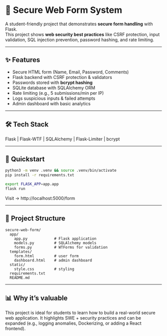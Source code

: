 
# 🔐 Secure Web Form System

A student-friendly project that demonstrates **secure form handling** with Flask.  
This project shows **web security best practices** like CSRF protection, input validation, SQL injection prevention, password hashing, and rate limiting.

---

## ✨ Features
- Secure HTML form (Name, Email, Password, Comments)
- Flask backend with CSRF protection & validators
- Passwords stored with **bcrypt hashing**
- SQLite database with SQLAlchemy ORM
- Rate limiting (e.g., 5 submissions/min per IP)
- Logs suspicious inputs & failed attempts
- Admin dashboard with basic analytics

---

## 🛠️ Tech Stack
Flask | Flask-WTF | SQLAlchemy | Flask-Limiter | bcrypt

---

## 🚀 Quickstart
```bash
python3 -m venv .venv && source .venv/bin/activate
pip install -r requirements.txt

export FLASK_APP=app.app
flask run
```
Visit → http://localhost:5000/form

---

## 📂 Project Structure
```
secure-web-form/
  app/
    app.py            # Flask application
    models.py         # SQLAlchemy models
    forms.py          # WTForms for validation
  templates/
    form.html         # user form
    dashboard.html    # admin dashboard
  static/
    style.css         # styling
  requirements.txt
  README.md
```

---

## 📊 Why it’s valuable
This project is ideal for students to learn how to build a real-world secure web application. It highlights SWE + security practices and can be expanded (e.g., logging anomalies, Dockerizing, or adding a React frontend).


